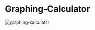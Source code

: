 # Graphing-Calculator
![graphing-calculator](https://github.com/SivaramakrishnanKN/Graphing-Calculator/assets/35292041/43257e07-a23b-41b3-91f9-7064a6566407)
